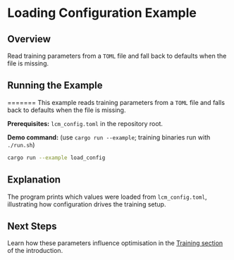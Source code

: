 # Loading Configuration Example

## Overview

Read training parameters from a `TOML` file and fall back to defaults when the
file is missing.

## Running the Example
=======
This example reads training parameters from a `TOML` file and falls back
to defaults when the file is missing.

**Prerequisites:** `lcm_config.toml` in the repository root.

**Demo command:** (use `cargo run --example`; training binaries run with
`./run.sh`)

```bash
cargo run --example load_config
```

## Explanation

The program prints which values were loaded from `lcm_config.toml`,
illustrating how configuration drives the training setup.

## Next Steps

Learn how these parameters influence optimisation in the
[Training section](../introduction.md#training) of the introduction.
